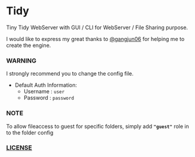 # Tidy

Tiny Tidy WebServer with GUI / CLI for WebServer / File Sharing purpose.

I would like to express my great thanks to [@gangjun06](https://github.com/gangjun06) for helping me to create the engine.

### WARNING

I strongly recommend you to change the config file.

- Default Auth Information:
  - Username : `user`
  - Password : `password`

### NOTE

To allow fileaccess to guest for specific folders, simply add **`"guest"`** role in to the folder config

### [LICENSE](LICENSE)
